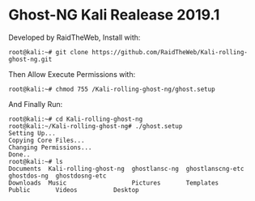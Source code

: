 # Ghost-NG Kali Realease 2019.1

Developed by RaidTheWeb, Install with:

    root@kali:~# git clone https://github.com/RaidTheWeb/Kali-rolling-ghost-ng.git
    
Then Allow Execute Permissions with:

    root@kali:~# chmod 755 /Kali-rolling-ghost-ng/ghost.setup
    
And Finally Run:

    root@kali:~# cd Kali-rolling-ghost-ng
    root@kali:~/Kali-rolling-ghost-ng# ./ghost.setup
    Setting Up...
    Copying Core Files...
    Changing Permissions...
    Done..
    root@kali:~# ls
    Documents  Kali-rolling-ghost-ng  ghostlansc-ng  ghostlanscng-etc  ghostdos-ng  ghostdosng-etc
    Downloads  Music                  Pictures       Templates         Public       Videos          Desktop
    
    
